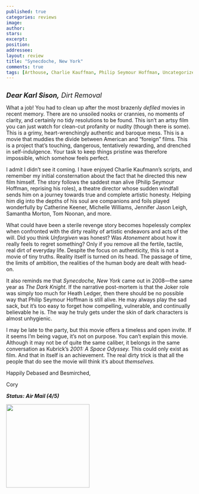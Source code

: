 ```yaml
---
published: true
categories: reviews
image:
author: 
stars: 
excerpt: 
position: 
addressee: 
layout: review
title: "Synecdoche, New York"
comments: true
tags: [Arthouse, Charlie Kauffman, Philip Seymour Hoffman, Uncategorized]
---
```

<div><p><span class="full-image-block ssNonEditable"><span><a href="/letters/2012/8/21/synecdoche-new-york.html"><img src="http://static.squarespace.com/static/5005f6bcc4aa41161b33e89e/5329cf1fe4b07c068ebf74de/5329cf1fe4b07c068ebf7617/1345555561053/Synecdoche%20New%20York.jpg" alt="" /></a></span></span></p>
<p><span style="font-size:130%;"><em><strong>Dear Karl Sison,</strong> Dirt Removal</em></span></p>
<p>What a job! You had to clean up after the most brazenly <em>defiled</em> movies in recent memory. There are no unsoiled nooks or crannies, no moments of clarity, and certainly no tidy resolutions to be found. This isn&#8217;t an artsy film you can just watch for clean-cut profanity or nudity (though there is some). This is a grimy, heart-wrenchingly authentic and baroque mess. This is a movie that muddies the divide between American and &ldquo;foreign&rdquo; films. This is a project that&rsquo;s touching, dangerous, tentatively rewarding, and drenched in self-indulgence. Your task to keep things pristine was therefore impossible, which somehow feels perfect.</p>
<p>I admit I didn&rsquo;t see it coming. I have enjoyed Charlie Kaufmann&rsquo;s scripts, and remember my initial consternation about the fact that he directed this new film himself. The story follows the saddest man alive (Philip Seymour Hoffman, reprising his roles), a theatre director whose sudden windfall sends him on a journey towards true and complete artistic honesty. Helping him dig into the depths of his soul are companions and foils played wonderfully by Catherine Keener, Michelle Williams, Jennifer Jason Leigh, Samantha Morton, Tom Noonan, and more.</p>
<p>What could have been a sterile revenge story becomes hopelessly complex when confronted with the dirty reality of artistic endeavors and acts of the will. Did you think <em>Unforgiven</em> was honest? Was <em>Atonement</em> about how it really feels to regret something? Only if you remove all the fertile, tactile, real dirt of everyday life. Despite the focus on authenticity, this is not a movie of tiny truths. Reality itself is turned on its head. The passage of time, the limits of ambition, the realities of the human body are dealt with head-on.</p>
<p>It also reminds me that <em>Synecdoche, New York</em> came out in 2008&mdash;the same year as <em>The Dark Knight</em>. If the narrative post-mortem is that the Joker role was simply too much for Heath Ledger, then there should be no possible way that Philip Seymour Hoffman is still alive. He may always play the sad sack, but it&rsquo;s too easy to forget how compelling, vulnerable, and continually believable he is. The way he truly gets under the skin of dark characters is almost unhygienic.</p>
<p>I may be late to the party, but this movie offers a timeless and open invite. If it seems I&rsquo;m being vague, it&rsquo;s not on purpose. You can&rsquo;t explain this movie. Although it may not be of quite the same caliber, it belongs in the same conversation as Kubrick&rsquo;s <em>2001: A Space Odyssey. </em>This could only exist as film. And that in itself is an achievement. The real dirty trick is that all the people that do see the movie will think it&rsquo;s about<em> themselves.</em></p>
<p>Happily Debased and Besmirched,</p>
<p>Cory</p>
<p><strong><em>Status: Air Mail (4/5)</em></strong></p>
<p><strong><em><span class="full-image-block ssNonEditable"><span><a href="http://www.zip.ca/Browse/Title.aspx?f=titleId%28191118%29"><img style="width:225px;" src="http://static.squarespace.com/static/5005f6bcc4aa41161b33e89e/5329cf1fe4b07c068ebf74de/5329cf20e4b07c068ebf7c13/1343245704065/Rent-it-on-Zip.png" alt="" /></a></span></span><br /></em></strong></p></div>
